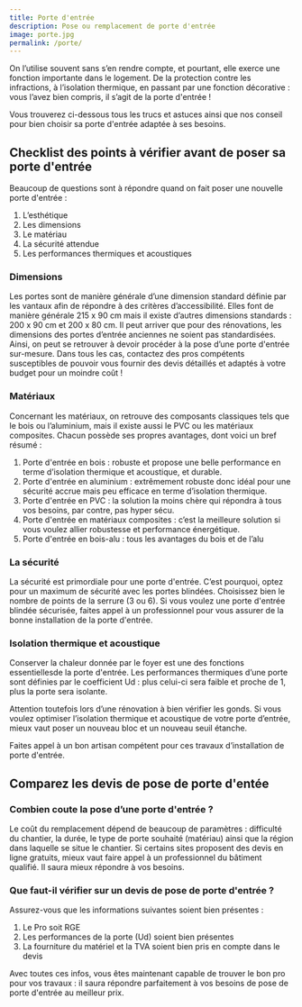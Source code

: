 ```yaml
---
title: Porte d'entrée
description: Pose ou remplacement de porte d'entrée
image: porte.jpg
permalink: /porte/
---
```


On l’utilise souvent sans s’en rendre compte, et pourtant, elle exerce une fonction importante dans le logement. De la protection contre les infractions, à l’isolation thermique, en passant par une fonction décorative : vous l’avez bien compris, il s’agit de la porte d'entrée !

Vous trouverez ci-dessous tous les trucs et astuces ainsi que nos conseil pour bien choisir sa porte d'entrée adaptée à ses besoins.

## Checklist des points à vérifier avant de poser sa porte d'entrée

Beaucoup de questions sont à répondre quand on fait poser une nouvelle porte d'entrée :
1. L’esthétique
2. Les dimensions
3. Le matériau
4. La sécurité attendue
5. Les performances thermiques et acoustiques

### Dimensions

Les portes sont de manière générale d’une dimension standard définie par les vantaux afin de répondre à des critères d’accessibilité. Elles font de manière générale 215 x 90 cm mais il existe d’autres dimensions standards :
200 x 90 cm et 200 x 80 cm. Il peut arriver que pour des rénovations, les dimensions des portes d’entrée anciennes ne soient pas standardisées.
Ainsi, on peut se retrouver à devoir procéder à la pose d’une porte d'entrée sur-mesure.
Dans tous les cas, contactez des pros compétents susceptibles de pouvoir vous fournir des devis détaillés et adaptés à votre budget pour un moindre coût !

### Matériaux

Concernant les matériaux, on retrouve des composants classiques tels que le bois ou l’aluminium, mais il existe aussi le PVC ou les matériaux composites.
Chacun possède ses propres avantages, dont voici un bref résumé :
1. Porte d'entrée en bois : robuste et propose une belle performance en terme d’isolation thermique et acoustique, et durable.
2. Porte d'entrée en aluminium : extrêmement robuste donc idéal pour une sécurité accrue mais peu efficace en terme d’isolation thermique.
3. Porte d'entrée en PVC : la solution la moins chère qui répondra à tous vos besoins, par contre, pas hyper sécu.
4. Porte d'entrée en matériaux composites : c’est la meilleure solution si vous voulez allier robustesse et performance énergétique.
5. Porte d'entrée en bois-alu : tous les avantages du bois et de l’alu

### La sécurité

La sécurité est primordiale pour une porte d'entrée. C’est pourquoi, optez pour un maximum de sécurité avec les portes blindées. Choisissez bien le nombre de points de la serrure (3 ou 6). Si vous voulez une porte d'entrée blindée sécurisée,
faites appel à un professionnel pour vous assurer de la bonne installation de la porte d'entrée.

### Isolation thermique et acoustique

Conserver la chaleur donnée par le foyer est une des fonctions essentiellesde la porte d'entrée. Les performances thermiques d’une porte sont définies par le coefficient Ud : plus celui-ci sera faible et proche de 1, plus la porte sera isolante.

Attention toutefois lors d’une rénovation à bien vérifier les gonds. Si vous voulez optimiser l’isolation thermique et acoustique de votre porte d’entrée, mieux vaut poser un nouveau bloc et un nouveau seuil étanche.

Faites appel à un bon artisan compétent pour ces travaux d’installation de porte d'entrée.

## Comparez les devis de pose de porte d'entée</h2>

### Combien coute la pose d’une porte d'entrée ?

Le coût du remplacement dépend de beaucoup de paramètres : difficulté du chantier, la durée, le type de porte souhaité (matériau) ainsi que la région dans laquelle se situe le chantier. Si certains sites proposent des devis en ligne gratuits, mieux vaut faire appel à un professionnel du bâtiment qualifié.
Il saura mieux répondre à vos besoins.

### Que faut-il vérifier sur un devis de pose de porte d'entrée ?</h3>

Assurez-vous que les informations suivantes soient bien présentes :
1. Le Pro soit RGE
2. Les performances de la porte (Ud) soient bien présentes
3. La fourniture du matériel et la TVA soient bien pris en compte dans le devis

Avec toutes ces infos, vous êtes maintenant capable de trouver le bon pro pour vos travaux : il saura répondre parfaitement à vos besoins de pose de porte d'entrée au meilleur prix.

